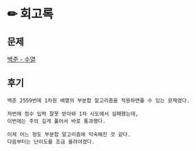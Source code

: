 # ✏ 회고록

## 문제
[백준 - 수열](https://www.acmicpc.net/problem/2559)

## 후기
```
백준 2559번에 1차원 배열의 부분합 알고리즘을 적용하면풀 수 있는 문제였다.

저번에 정수 입력 잘못 받아와 1차 시도에서 실패했는데,
이번에는 주의 깊게 풀어서 바로 통과했다.

이제 어느 정도 부분합 알고리즘에 익숙해진 것 같다.
다음부터는 난이도를 조금 올려야겠다.
```